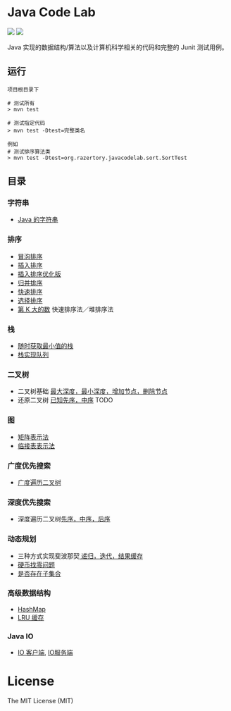 # Java Code Lab
![](https://img.shields.io/badge/maven-3.5.x-green.svg) ![](https://img.shields.io/badge/junit-4.11-green.svg)

Java 实现的数据结构/算法以及计算机科学相关的代码和完整的 Junit 测试用例。

## 运行

```shell
项目根目录下

# 测试所有
> mvn test 

# 测试指定代码
> mvn test -Dtest=完整类名

例如
# 测试排序算法类
> mvn test -Dtest=org.razertory.javacodelab.sort.SortTest
```

## 目录

### 字符串
* [Java 的字符串](./src/main/java/org/razertory/javacodelab/string/StringEqual.java)

### 排序
* [冒泡排序](./src/main/java/org/razertory/javacodelab/sort/BubbleSort.java)
* [插入排序](./src/main/java/org/razertory/javacodelab/sort/InsertSort.java)
* [插入排序优化版](./src/main/java/org/razertory/javacodelab/sort/InsertOptimizeSort.java)
* [归并排序](./src/main/java/org/razertory/javacodelab/sort/MergeSort.java)
* [快速排序](./src/main/java/org/razertory/javacodelab/sort/QuickSort.java)
* [选择排序](./src/main/java/org/razertory/javacodelab/sort/SelectionSort.java)
* [第 K 大的数](./src/main/java/org/razertory/javacodelab/sort/KthBigest.java) 快速排序法／堆排序法

### 栈
* [随时获取最小值的栈](./src/main/java/org/razertory/javacodelab/stack/StackWithMin.java)
* [栈实现队列](./src/main/java/org/razertory/javacodelab/stack/MyQueue.java)

### 二叉树
* 二叉树基础 [最大深度，最小深度，增加节点，删除节点](./src/main/java/org/razertory/javacodelab/tree/Tree.java) 
* 还原二叉树 [已知先序，中序](./src/main/java/org/razertory/javacodelab/tree/RebuildTree.java) TODO

### 图
* [矩阵表示法](./src/main/java/org/razertory/javacodelab/graph/matrix)
* [临接表表示法](./src/main/java/org/razertory/javacodelab/graph/adjacency)

### 广度优先搜索
* [广度遍历二叉树](./src/main/java/org/razertory/javacodelab/bfs/Tree.java)

### 深度优先搜索
* 深度遍历二叉树[先序，中序，后序](./src/main/java/org/razertory/javacodelab/dfs/Tree.java)

### 动态规划
* 三种方式实现斐波那契[ 递归，迭代，结果缓存](./src/main/java/org/razertory/javacodelab/dp/Fibonacci.java)
* [硬币找零问题](./src/main/java/org/razertory/javacodelab/dp/Coin.java)
* [是否存在子集合](./src/main/java/org/razertory/javacodelab/dp/SubsetSum.java)

### 高级数据结构
* [HashMap](./src/main/java/org/razertory/javacodelab/mycollections/MyHashMap.java)
* [LRU 缓存](./src/main/java/org/razertory/javacodelab/advanced/LRUCache.java)

### Java IO
* [IO 客户端](./src/main/java/org/razertory/javacodelab/io/IOClient.java), [IO服务端](./src/main/java/org/razertory/javacodelab/io/IOServer.java)

# License
The MIT License (MIT)
